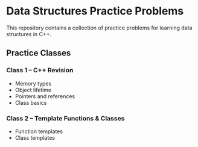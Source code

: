 # Data Structures Practice Problems

This repository contains a collection of practice problems for learning data structures in C++.

## Practice Classes

### Class 1 – C++ Revision
- Memory types
- Object lifetime
- Pointers and references
- Class basics

### Class 2 – Template Functions & Classes
- Function templates
- Class templates
